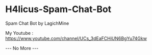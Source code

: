 # H4licus-Spam-Chat-Bot
Spam Chat Bot by LagichMine

My Youtube : https://www.youtube.com/channel/UCs_3dEaFCHiUN6BgYu74Gkw

--- No More ---
